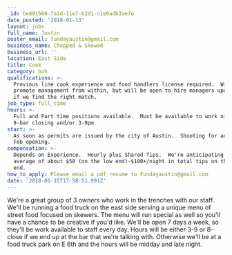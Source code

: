 ```yaml
---
_id: be891560-fa1d-11e7-b2d1-c1e0adb3ae7e
date_posted: '2018-01-13'
layout: jobs
full_name: Justin
poster_email: fundayaustin@gmail.com
business_name: Chopped & Skewed
business_url: ''
location: East Side
title: Cook
category: boh
qualifications: >-
  Previous line cook experience and food handlers license required.  Will
  promote management from within, but will be open to hire managers upon opening
  if we find the right match.
job_type: full_time
hours: >-
  Full and Part time positions available.  Must be available to work nights
  9-bar closing and/or 3-9pm
start: >-
  As soon as permits are issued by the city of Austin.  Shooting for an early
  Feb opening.
compensation: >-
  Depends on Experience.  Hourly plus Shared Tips.  We're anticipating an
  average of about $50 (on the low end)-$100+/night in total tips on the low
  end.
how_to_apply: Please email a pdf resume to Fundayaustin@gmail.com
date: '2018-01-15T17:58:51.991Z'
---
```

We're a great group of 3 owners who work in the trenches with our staff.  We'll be running a food truck on the east side serving a unique menu of street food focused on skewers.  The menu will run special as well so you'll have a chance to be creative if you'd like.   We'll be open 7 days a week, so they'll be work available to staff every day.  Hours will be either 3-9 or 8-close if we end up at the bar that we're talking with.  Otherwise we'll be at a food truck park on E 6th and the hours will be midday and late night.
